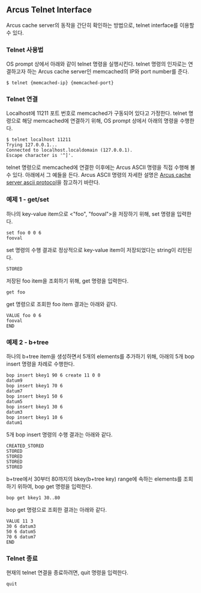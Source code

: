 Arcus Telnet Interface
----------------------

Arcus cache server의 동작을 간단히 확인하는 방법으로, telnet interface를 이용할 수 있다.

### Telnet 사용법

OS prompt 상에서 아래와 같이 telnet 명령을 실행시킨다.
telnet 명령의 인자로는 연결하고자 하는 Arcus cache server인 memcached의 IP와 port number를 준다.

```
$ telnet {memcached-ip} {memcached-port}
```

### Telnet 연결

Localhost에 11211 포트 번호로 memcached가 구동되어 있다고 가정한다.
telnet 명령으로 해당 memcached에 연결하기 위해, 
OS prompt 상에서 아래의 명령을 수행한다.

```
$ telnet localhost 11211
Trying 127.0.0.1...
Connected to localhost.localdomain (127.0.0.1).
Escape character is '^]'.
```

telnet 명령으로 memcached에 연결한 이후에는 Arcus ASCII 명령을 직접 수행해 볼 수 있다.
아래에서 그 예들을 든다. Arcus ASCII 명령의 자세한 설명은 [Arcus cache server ascii protocol](arcus-ascii-protocol.md)을 참고하기 바란다.


### 예제 1 - get/set

하나의 key-value item으로 <"foo", "fooval">을 저장하기 위해, set 명령을 입력한다.

```
set foo 0 0 6
fooval
```

set 명령의 수행 결과로 정상적으로 key-value item이 저장되었다는 string이 리턴된다.

```
STORED
```

저장된 foo item을 조회하기 위해, get 명령을 입력한다.


```
get foo
```

get 명령으로 조회한 foo item 결과는 아래와 같다.


```
VALUE foo 0 6
fooval
END
```

### 예제 2 - b+tree

하나의 b+tree item을 생성하면서 5개의 elements를 추가하기 위해,
아래의 5개 bop insert 명령을 차례로 수행한다.

```
bop insert bkey1 90 6 create 11 0 0
datum9
bop insert bkey1 70 6
datum7
bop insert bkey1 50 6
datum5
bop insert bkey1 30 6
datum3
bop insert bkey1 10 6
datum1
```

5개 bop insert 명령의 수행 결과는 아래와 같다.


```
CREATED_STORED
STORED
STORED
STORED
STORED
```

b+tree에서 30부터 80까지의 bkey(b+tree key) range에 속하는 elements를 조회하기 위하여,
bop get 명령을 입력한다.


```
bop get bkey1 30..80
```

bop get 명령으로 조회한 결과는 아래와 같다.


```
VALUE 11 3
30 6 datum3
50 6 datum5
70 6 datum7
END
```

### Telnet 종료

현재의 telnet 연결을 종료하려면, quit 명령을 입력한다.

```
quit
```
